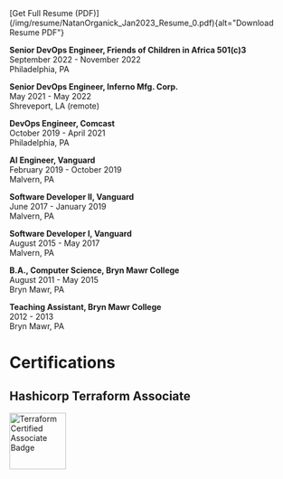 <style>
    #badge {
        width: 100px !important;
        height: 100px !important;
    }
</style>
<div class="terminal-mkdocs-pad-to-match-side-nav" markdown>
[Get Full Resume (PDF)](/img/resume/NatanOrganick_Jan2023_Resume_0.pdf){alt="Download Resume PDF"}
</div>

**Senior DevOps Engineer, Friends of Children in Africa 501(c)3**  
September 2022 - November 2022  
Philadelphia, PA  

**Senior DevOps Engineer, Inferno Mfg. Corp.**  
May 2021 - May 2022  
Shreveport, LA (remote)  

**DevOps Engineer, Comcast**  
October 2019 - April 2021  
Philadelphia, PA  

**AI Engineer, Vanguard**  
February 2019 - October 2019  
Malvern, PA  

**Software Developer II, Vanguard**  
June 2017 - January 2019  
Malvern, PA  

**Software Developer I, Vanguard**  
August 2015 - May 2017  
Malvern, PA  

**B.A., Computer Science, Bryn Mawr College**  
August 2011 - May 2015  
Bryn Mawr, PA  

**Teaching Assistant, Bryn Mawr College**  
2012 - 2013  
Bryn Mawr, PA  


# Certifications

## Hashicorp Terraform Associate
<div markdown>
<a href="https://www.credly.com/badges/9a48a66e-a992-46aa-a8b4-a4ff553b6e13/public_url" title="view Terraform Associate certificate on credly">
<img src="/img/resume/hashicorp_terraform_badge.png" alt="Terraform Certified Associate Badge" id="badge">
</a>
</div>
